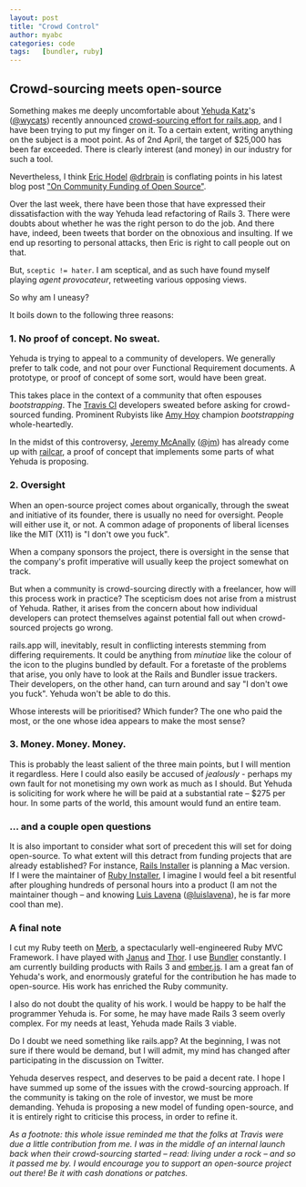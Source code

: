 ```yaml
---
layout: post
title: "Crowd Control"
author: myabc
categories: code
tags:   [bundler, ruby]
---
```


## Crowd-sourcing meets open-source

Something makes me deeply uncomfortable about [Yehuda Katz]'s ([@wycats]) recently announced [crowd-sourcing effort for rails.app](http://www.kickstarter.com/projects/1397300529/railsapp), and I have been trying to put my finger on it. To a certain extent, writing anything on the subject is a moot point. As of 2nd April, the target of $25,000 has been far exceeded. There is clearly interest (and money) in our industry for such a tool.


Nevertheless, I think [Eric Hodel] [@drbrain] is conflating points in his latest blog post ["On Community Funding of Open Source"](http://blog.segment7.net/2012/03/29/on-community-funding-of-open-source).

Over the last week, there have been those that have expressed their dissatisfaction with the way Yehuda lead refactoring of Rails 3. There were doubts about whether he was the right person to do the job. And there have, indeed, been tweets that border on the obnoxious and insulting. If we end up resorting to personal attacks, then Eric is right to call people out on that.

But, `sceptic != hater`. I am sceptical, and as such have found myself playing _agent provocateur_, retweeting various opposing views.

So why am I uneasy?


It boils down to the following three reasons:

### 1. No proof of concept. No sweat.

Yehuda is trying to appeal to a community of developers. We generally prefer to talk code, and not pour over Functional Requirement documents. A prototype, or proof of concept of some sort, would have been great.

This takes place in the context of a community that often espouses _bootstrapping_. The [Travis CI] developers sweated before asking for crowd-sourced funding. Prominent Rubyists like [Amy Hoy] champion _bootstrapping_ whole-heartedly.

In the midst of this controversy, [Jeremy McAnally] ([@jm]) has already come up with [railcar], a proof of concept that implements some parts of what Yehuda is proposing.

### 2. Oversight

When an open-source project comes about organically, through the sweat and initiative of its founder, there is usually no need for oversight. People will either use it, or not. A common adage of proponents of liberal licenses like the MIT (X11) is "I don't owe you fuck".

When a company sponsors the project, there is oversight in the sense that the company's profit imperative will usually keep the project somewhat on track.

But when a community is crowd-sourcing directly with a freelancer, how will this process work in practice? The scepticism does not arise from a mistrust of Yehuda. Rather, it arises from the concern about how individual developers can protect themselves against potential fall out when crowd-sourced projects go wrong.

rails.app will, inevitably, result in conflicting interests stemming from differing requirements. It could be anything from _minutiae_ like the colour of the icon to the plugins bundled by default. For a foretaste of the problems that arise, you only have to look at the Rails and Bundler issue trackers. Their developers, on the other hand, can turn around and say "I don't owe you fuck". Yehuda won't be able to do this.

Whose interests will be prioritised? Which funder? The one who paid the most, or the one whose idea appears to make the most sense?

### 3. Money. Money. Money.

This is probably the least salient of the three main points, but I will mention it regardless. Here I could also easily be accused of _jealously_ - perhaps my own fault for not monetising my own work as much as I should. But Yehuda is soliciting for work where he will be paid at a substantial rate – $275 per hour. In some parts of the world, this amount would fund an entire team.

### … and a couple open questions

It is also important to consider what sort of precedent this will set for doing open-source. To what extent will this detract from funding projects that are already established? For instance, [Rails Installer] is planning a Mac version. If I were the maintainer of [Ruby Installer], I  imagine I would feel a bit resentful after ploughing hundreds of personal hours into a product (I am not the maintainer though – and knowing [Luis Lavena] ([@luislavena]), he is far more cool than me).

### A final note

I cut my Ruby teeth on [Merb], a spectacularly well-engineered Ruby MVC Framework. I have played with [Janus] and [Thor]. I use [Bundler] constantly. I am currently building products with Rails 3 and [ember.js]. I am a great fan of Yehuda's work, and enormously grateful for the contribution he has made to open-source. His work has enriched the Ruby community.

I also do not doubt the quality of his work. I would be happy to be half the programmer Yehuda is. For some, he may have made Rails 3 seem overly complex. For my needs at least, Yehuda made Rails 3 viable.


Do I doubt we need something like rails.app? At the beginning, I was not sure if there would be demand, but I will admit, my mind has changed after participating in the discussion on Twitter.

Yehuda deserves respect, and deserves to be paid a decent rate. I hope I have summed up some of the issues with the crowd-sourcing approach. If the community is taking on the role of investor, we must be more demanding. Yehuda is proposing a new model of funding open-source, and it is entirely right to criticise this process, in order to refine it.

_As a footnote: this whole issue reminded me that the folks at Travis were due a little contribution from me. I was in the middle of an internal launch back when their crowd-sourcing started – read: living under a rock – and so it passed me by. I would encourage you to support an open-source project out there! Be it with cash donations or patches._


[Yehuda Katz]:http://yehudakatz.com/
[@wycats]:https://twitter.com/#!/wycats
[Eric Hodel]:http://blog.segment7.net/
[@drbrain]:https://twitter.com/#!/drbrain
[Travis CI]:http://travis-ci.org/
[Amy Hoy]:twitter.com/#!/amyhoy
[Jeremy McAnally]:http://omgbloglol.com/
[@jm]:https://twitter.com/#!/jm
[railcar]:http://jeremymcanally.com/images/railcar.mov
[Rails Installer]:http;//railsinstaller.org/
[Ruby Installer]:http://rubyinstaller.org/
[Luis Lavena]:http://blog.mmediasys.com/
[@luislavena]:https://twitter.com/#!/jm
[Merb]:http://www.merbivore.com/
[Bundler]:https://github.com/carlhuda/bundler
[Janus]:https://github.com/carlhuda/janus
[Thor]:http://github.com/wycats/thor
[ember.js]:http://emberjs.com/
